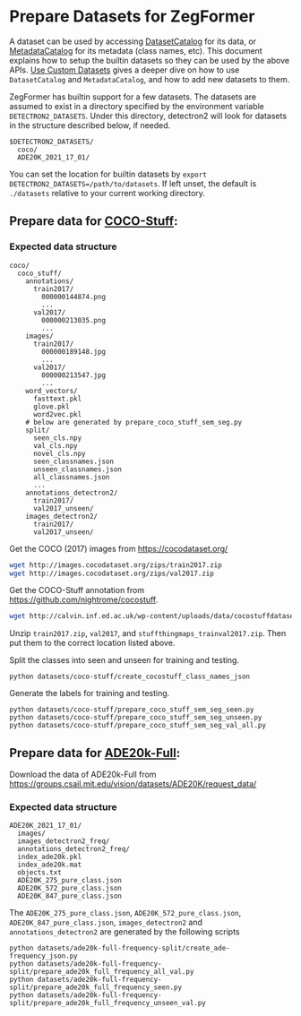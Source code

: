 # Prepare Datasets for ZegFormer

A dataset can be used by accessing [DatasetCatalog](https://detectron2.readthedocs.io/modules/data.html#detectron2.data.DatasetCatalog)
for its data, or [MetadataCatalog](https://detectron2.readthedocs.io/modules/data.html#detectron2.data.MetadataCatalog) for its metadata (class names, etc).
This document explains how to setup the builtin datasets so they can be used by the above APIs.
[Use Custom Datasets](https://detectron2.readthedocs.io/tutorials/datasets.html) gives a deeper dive on how to use `DatasetCatalog` and `MetadataCatalog`,
and how to add new datasets to them.

ZegFormer has builtin support for a few datasets.
The datasets are assumed to exist in a directory specified by the environment variable
`DETECTRON2_DATASETS`.
Under this directory, detectron2 will look for datasets in the structure described below, if needed.
```
$DETECTRON2_DATASETS/
  coco/
  ADE20K_2021_17_01/
```

You can set the location for builtin datasets by `export DETECTRON2_DATASETS=/path/to/datasets`.
If left unset, the default is `./datasets` relative to your current working directory.

## Prepare data for [COCO-Stuff](https://github.com/nightrome/cocostuff):

### Expected data structure

```
coco/
  coco_stuff/
    annotations/
      train2017/
        000000144874.png
        ...
      val2017/
        000000213035.png
        ...
    images/
      train2017/
        000000189148.jpg
        ...   
      val2017/
        000000213547.jpg
        ...
    word_vectors/
      fasttext.pkl
      glove.pkl
      word2vec.pkl    
    # below are generated by prepare_coco_stuff_sem_seg.py
    split/
      seen_cls.npy
      val_cls.npy
      novel_cls.npy
      seen_classnames.json
      unseen_classnames.json
      all_classnames.json
      ...
    annotations_detectron2/
      train2017/
      val2017_unseen/ 
    images_detectron2/
      train2017/
      val2017_unseen/
```
Get the COCO (2017) images from https://cocodataset.org/

```bash
wget http://images.cocodataset.org/zips/train2017.zip
wget http://images.cocodataset.org/zips/val2017.zip
```

Get the COCO-Stuff annotation from https://github.com/nightrome/cocostuff.
```bash
wget http://calvin.inf.ed.ac.uk/wp-content/uploads/data/cocostuffdataset/stuffthingmaps_trainval2017.zip
```
Unzip `train2017.zip`, `val2017`, and `stuffthingmaps_trainval2017.zip`. Then put them to the correct location listed above.

[comment]: <> (Download the word vectors fasttext.pkl, glove.pkl, and word2vec.pkl from https://github.com/subhc/SPNet/tree/master/data/datasets/cocostuff/word_vectors &#40;optional, for implement SPNet only.&#41;)

[comment]: <> (Download seen_cls.npy, val_cls.npy, novel_cls.npy from https://github.com/subhc/SPNet/tree/master/data/datasets/cocostuff/split)

Split the classes into seen and unseen for training and testing.

```
python datasets/coco-stuff/create_cocostuff_class_names_json
```
Generate the labels for training and testing.

```
python datasets/coco-stuff/prepare_coco_stuff_sem_seg_seen.py
python datasets/coco-stuff/prepare_coco_stuff_sem_seg_unseen.py
python datasets/coco-stuff/prepare_coco_stuff_sem_seg_val_all.py
```



## Prepare data for [ADE20k-Full](https://groups.csail.mit.edu/vision/datasets/ADE20K/):
Download the data of ADE20k-Full from https://groups.csail.mit.edu/vision/datasets/ADE20K/request_data/

### Expected data structure 
```
ADE20K_2021_17_01/
  images/
  images_detectron2_freq/
  annotations_detectron2_freq/
  index_ade20k.pkl
  index_ade20k.mat
  objects.txt
  ADE20K_275_pure_class.json
  ADE20K_572_pure_class.json
  ADE20K_847_pure_class.json
```
The `ADE20K_275_pure_class.json`, `ADE20K_572_pure_class.json`, `ADE20K_847_pure_class.json`, `images_detectron2` and `annotations_detectron2` are generated by the following scripts

```
python datasets/ade20k-full-frequency-split/create_ade-frequency_json.py
python datasets/ade20k-full-frequency-split/prepare_ade20k_full_frequency_all_val.py
python datasets/ade20k-full-frequency-split/prepare_ade20k_full_frequency_seen.py
python datasets/ade20k-full-frequency-split/prepare_ade20k_full_frequency_unseen_val.py

```